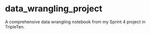 # data_wrangling_project
A comprehensive data wrangling notebook from my Sprint 4 project in TripleTen.

